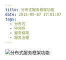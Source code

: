 ```yaml
---
title: 分布式服务框架功能
date: 2015-05-07 17:01:07
tags:
  - 分布式
  - 中间件
  - 服务框架
  - 服务治理
---
```


![分布式服务框架功能](http://www6v.github.io/www6vHome/soaFeature/soaFeature.jpg "分布式服务框架功能")

